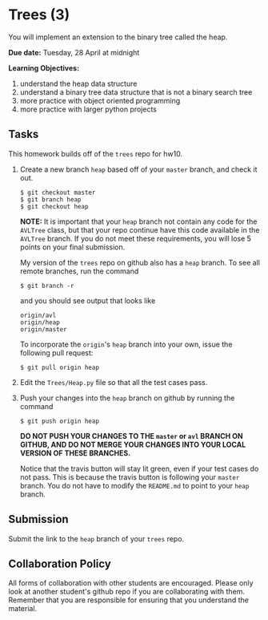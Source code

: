 # Trees (3)

You will implement an extension to the binary tree called the heap.

**Due date:**
Tuesday, 28 April at midnight

**Learning Objectives:**

1. understand the heap data structure
1. understand a binary tree data structure that is not a binary search tree
1. more practice with object oriented programming
1. more practice with larger python projects 

## Tasks

This homework builds off of the `trees` repo for hw10.

1. Create a new branch `heap` based off of your `master` branch, and check it out.
    ```
    $ git checkout master
    $ git branch heap
    $ git checkout heap
    ```
    **NOTE:**
    It is important that your `heap` branch not contain any code for the `AVLTree` class,
    but that your repo continue have this code available in the `AVLTree` branch.
    If you do not meet these requirements, you will lose 5 points on your final submission.

    My version of the `trees` repo on github also has a `heap` branch.
    To see all remote branches, run the command
    ```
    $ git branch -r
    ```
    and you should see output that looks like
    ```
    origin/avl
    origin/heap
    origin/master
    ```
    To incorporate the `origin`'s `heap` branch into your own,
    issue the following pull request:
    ```
    $ git pull origin heap
    ```

2. Edit the `Trees/Heap.py` file so that all the test cases pass.

3. Push your changes into the `heap` branch on github by running the command
    ```
    $ git push origin heap
    ```
    **DO NOT PUSH YOUR CHANGES TO THE `master` or `avl` BRANCH ON GITHUB,
    AND DO NOT MERGE YOUR CHANGES INTO YOUR LOCAL VERSION OF THESE BRANCHES.**

    Notice that the travis button will stay lit green,
    even if your test cases do not pass.
    This is because the travis button is following your `master` branch.
    You do not have to modify the `README.md` to point to your `heap` branch.

## Submission

Submit the link to the `heap` branch of your `trees` repo.

## Collaboration Policy

All forms of collaboration with other students are encouraged.
Please only look at another student's github repo if you are collaborating with them.
Remember that you are responsible for ensuring that you understand the material.
